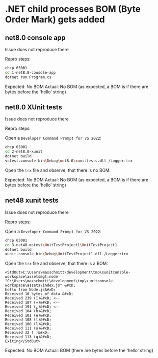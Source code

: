# .NET child processes BOM (Byte Order Mark) gets added

## net8.0 console app

Issue does not reproduce there

Repro steps:

```bash
chcp 65001
cd 1-net8.0-console-app
dotnet run Program.cs
```

Expected: No BOM
Actual: No BOM (as expected, a BOM is if there are bytes before the 'hello' string)

## net8.0 XUnit tests

Issue does not reproduce there

Repro steps:

Open a `Developer Command Prompt for VS 2022`:

```bash
chcp 65001
cd 2-net8.0-xunit
dotnet build
vstest.console bin\Debug\net8.0\xunittests.dll /Logger:trx
```

Open the `trx` file and observe, that there is no BOM.

Expected: No BOM
Actual: No BOM (as expected, a BOM is if there are bytes before the 'hello' string)

## net48 xunit tests

Issue does not reproduce there

Repro steps:

Open a `Developer Command Prompt for VS 2022`:

```bash
chcp 65001
cd 3-net48-mstest\UnitTestProject1\UnitTestProject1
dotnet build
xunit.console bin\Debug\UnitTestProject1.dll /Logger:trx
```

Open the `trx` file and observe, that there is a BOM:

```
<StdOut>C:\Users\maxschmitt\development\tmp\xunitconsole-workspace\assets&gt;node "C:\Users\maxschmitt\development\tmp\xunitconsole-workspace\assets\index.js" &#xD;
hello from Node.js&#xD;
Received 10 bytes of data.&#xD;
Received 239 (ï)&#xD; <--
Received 187 (»)&#xD; <--
Received 191 (¿)&#xD; <--
Received 104 (h)&#xD;
Received 101 (e)&#xD;
Received 108 (l)&#xD;
Received 108 (l)&#xD;
Received 111 (o)&#xD;
Received 32 ( )&#xD;
Received 113 (q)&#xD;
Exiting</StdOut>
```

Expected: No BOM
Actual: BOM (there are bytes before the 'hello' string)
